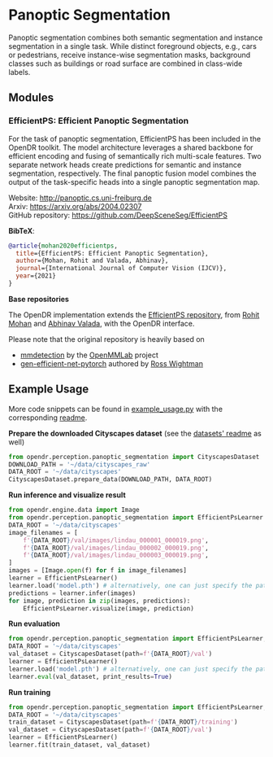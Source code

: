 # Panoptic Segmentation

Panoptic segmentation combines both semantic segmentation and instance segmentation in a single task.
While distinct foreground objects, e.g., cars or pedestrians, receive instance-wise segmentation masks, background classes such as buildings or road surface are combined in class-wide labels. 

## Modules

### EfficientPS: Efficient Panoptic Segmentation

For the task of panoptic segmentation, EfficientPS has been included in the OpenDR toolkit.
The model architecture leverages a shared backbone for efficient encoding and fusing of semantically rich multi-scale features.
Two separate network heads create predictions for semantic and instance segmentation, respectively.
The final panoptic fusion model combines the output of the task-specific heads into a single panoptic segmentation map.

Website: http://panoptic.cs.uni-freiburg.de <br>
Arxiv: https://arxiv.org/abs/2004.02307 <br>
GitHub repository: https://github.com/DeepSceneSeg/EfficientPS

**BibTeX**:
```bibtex
@article{mohan2020efficientps,
  title={EfficientPS: Efficient Panoptic Segmentation},
  author={Mohan, Rohit and Valada, Abhinav},
  journal={International Journal of Computer Vision (IJCV)},
  year={2021}
}
```

**Base repositories**

The OpenDR implementation extends the [EfficientPS repository](https://github.com/DeepSceneSeg/EfficientPS), from [Rohit Mohan](https://rl.uni-freiburg.de/people/mohan) and [Abhinav Valada](https://rl.uni-freiburg.de/people/valada), with the OpenDR interface.

Please note that the original repository is heavily based on
- [mmdetection](https://github.com/open-mmlab/mmdetection) by the [OpenMMLab](https://openmmlab.com/) project
- [gen-efficient-net-pytorch](https://github.com/rwightman/gen-efficientnet-pytorch) authored by [Ross Wightman](https://github.com/rwightman)

## Example Usage

More code snippets can be found in [example_usage.py](../../../../projects/perception/panoptic_segmentation/efficient_ps/example_usage.py) with the corresponding [readme](../../../../projects/perception/panoptic_segmentation/efficient_ps/README.md).

**Prepare the downloaded Cityscapes dataset** (see the [datasets' readme](./datasets/README.md) as well)
```python
from opendr.perception.panoptic_segmentation import CityscapesDataset
DOWNLOAD_PATH = '~/data/cityscapes_raw'
DATA_ROOT = '~/data/cityscapes'
CityscapesDataset.prepare_data(DOWNLOAD_PATH, DATA_ROOT)
```

**Run inference and visualize result**
```python
from opendr.engine.data import Image
from opendr.perception.panoptic_segmentation import EfficientPsLearner
DATA_ROOT = '~/data/cityscapes'
image_filenames = [
    f'{DATA_ROOT}/val/images/lindau_000001_000019.png',
    f'{DATA_ROOT}/val/images/lindau_000002_000019.png',
    f'{DATA_ROOT}/val/images/lindau_000003_000019.png',
]
images = [Image.open(f) for f in image_filenames]
learner = EfficientPsLearner()
learner.load('model.pth') # alternatively, one can just specify the path to the folder
predictions = learner.infer(images)
for image, prediction in zip(images, predictions):
    EfficientPsLearner.visualize(image, prediction)
``` 

**Run evaluation**
```python
from opendr.perception.panoptic_segmentation import EfficientPsLearner, CityscapesDataset
DATA_ROOT = '~/data/cityscapes'
val_dataset = CityscapesDataset(path=f'{DATA_ROOT}/val')
learner = EfficientPsLearner()
learner.load('model.pth') # alternatively, one can just specify the path to the folder
learner.eval(val_dataset, print_results=True)
```

**Run training**
```python
from opendr.perception.panoptic_segmentation import EfficientPsLearner, CityscapesDataset
DATA_ROOT = '~/data/cityscapes'
train_dataset = CityscapesDataset(path=f'{DATA_ROOT}/training')
val_dataset = CityscapesDataset(path=f'{DATA_ROOT}/val')
learner = EfficientPsLearner()
learner.fit(train_dataset, val_dataset)
```
